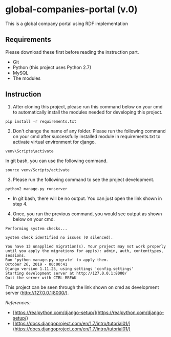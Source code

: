 # global-companies-portal (v.0)
This is a global company portal using RDF implementation

## Requirements
Please download these first before reading the instruction part.
- Git
- Python (this project uses Python 2.7)
- MySQL
- The modules 

## Instruction
1. After cloning this project, please run this command below on your cmd to automatically install the modules needed for developing this project.
```
pip install -r requirements.txt
```
2. Don't change the name of any folder. Please run the following command on your cmd after successfully installed module in requirements.txt to activate virtual environment for django.
```
venv\Scripts\activate
```
In git bash, you can use the following command.
```
source venv/Scripts/activate
```

3. Please run the following command to see the project development.
```
python2 manage.py runserver
```
* In git bash, there will be no output. You can just open the link shown in step 4.

4. Once, you run the previous command, you would see output as shown below on your cmd.
```
Performing system checks...

System check identified no issues (0 silenced).

You have 13 unapplied migration(s). Your project may not work properly until you apply the migrations for app(s): admin, auth, contenttypes, sessions.
Run 'python manage.py migrate' to apply them.
October 26, 2019 - 00:00:41
Django version 1.11.25, using settings 'config.settings'
Starting development server at http://127.0.0.1:8000/
Quit the server with CTRL-BREAK
```
This project can be seen through the link shown on cmd as development server (http://127.0.0.1:8000/).

*References:* 

- [https://realpython.com/django-setup/](https://realpython.com/django-setup/)
- [https://docs.djangoproject.com/en/1.7/intro/tutorial01/](https://docs.djangoproject.com/en/1.7/intro/tutorial01/)
